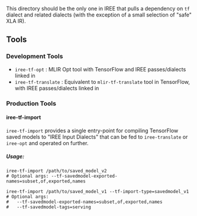 This directory should be the only one in IREE that pulls a dependency on `tf`
dialect and related dialects (with the exception of a small selection of "safe"
XLA IR).

## Tools

### Development Tools

*   `iree-tf-opt` : MLIR Opt tool with TensorFlow and IREE passes/dialects
    linked in
*   `iree-tf-translate` : Equivalent to `mlir-tf-translate` tool in TensorFlow,
    with IREE passes/dialects linked in

### Production Tools

#### iree-tf-import

`iree-tf-import` provides a single entry-point for compiling TensorFlow saved
models to "IREE Input Dialects" that can be fed to `iree-translate` or
`iree-opt` and operated on further.

##### Usage:

```shell
iree-tf-import /path/to/saved_model_v2
# Optional args: --tf-savedmodel-exported-names=subset,of,exported,names

iree-tf-import /path/to/saved_model_v1 --tf-import-type=savedmodel_v1
# Optional args:
#   --tf-savedmodel-exported-names=subset,of,exported,names
#   --tf-savedmodel-tags=serving
```
